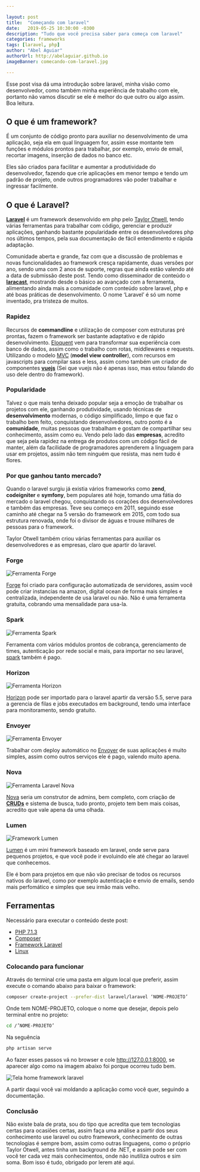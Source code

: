 ```yaml
---

layout: post
title:  "Começando com laravel"
date:   2019-05-25 10:30:00 -0300
description: "Tudo que você precisa saber para começa com laravel"
categories: frameworks
tags: [laravel, php]
author: "Abel Aguiar"
authorUrl: http://abelaguiar.github.io
imageBanner: comecando-com-laravel.jpg

---
```


Esse post visa dá uma introdução sobre laravel, minha visão como desenvolvedor, como também minha experiência de trabalho com ele, portanto não vamos discutir se ele é melhor do que outro ou algo assim. Boa leitura. 

## O que é um framework?

É um conjunto de código pronto para auxiliar no desenvolvimento de uma aplicação, seja ela em qual linguagem for, assim esse montante tem funções e módulos prontos para trabalhar, por exemplo, envio de email, recortar imagens, inserção de dados no banco etc.

Eles são criados para facilitar e aumentar a produtividade do desenvolvedor, fazendo que crie aplicações em menor tempo e tendo um padrão de projeto, onde outros programadores vão poder trabalhar e ingressar facilmente.

## O que é Laravel?

[**Laravel**][laravel] é um framework desenvolvido em php pelo [Taylor Otwell][taylor], tendo várias ferramentas para trabalhar com código, gerenciar e produzir aplicações, ganhando bastante popularidade entre os desenvolvedores php nos últimos tempos, pela sua documentação de fácil entendimento e  rápida adaptação.

[laravel]: https://laravel.com
[taylor]: https://twitter.com/taylorotwell

Comunidade aberta e grande, faz com que a discussão de problemas e novas funcionalidades ao framework cresça rapidamente, duas versões por ano, sendo uma com 2 anos de suporte, regras que ainda estão valendo até a data de submissão deste post. Tendo como disseminador de conteúdo o [**laracast**][laracast], mostrando desde o básico ao avançado com a ferramenta, alimentando ainda mais a comunidade com conteúdo sobre laravel, php e até boas práticas de desenvolvimento. O nome ‘Laravel’ é só um nome inventado, pra tristeza de muitos.

[laracast]: https://laracasts.com

### Rapidez

Recursos de **commandline** e utilização de composer com estruturas pré prontas, fazem o framework ser bastante adaptativo e de rápido desenvolvimento. [Eloquent][eloquent] vem para transformar sua experiência com banco de dados, assim como o trabalho com rotas, middlewares e requests. Utilizando o modelo [MVC][mvc] (**model view controller**), com recursos em javascripts para compilar sass e less, assim como também um criador de componentes [**vuejs**][vuejs] (Sei que vuejs não é apenas isso, mas estou falando do uso dele dentro do framework).

[vuejs]: https://vuejs.org
[eloquent]: https://laravel.com/docs/5.8/eloquent
[mvc]: https://en.wikipedia.org/wiki/Model%E2%80%93view%E2%80%93controller

### Popularidade

Talvez o que mais tenha deixado popular seja a emoção de trabalhar os projetos com ele, ganhando produtividade, usando técnicas de **desenvolvimento** modernas, o código simplificado, limpo e que faz o trabalho bem feito, conquistando desenvolvedores, outro ponto é a **comunidade**, muitas pessoas que trabalham e gostam de compartilhar seu conhecimento, assim como eu. Vendo pelo lado das **empresas**, acredito que seja pela rapidez na entrega de produtos com um código fácil de manter, além da facilidade de programadores aprenderem a linguagem para usar em projetos, assim não tem ninguém que resista, mas nem tudo é flores.

### Por que ganhou tanto mercado?

Quando o laravel surgiu já existia vários frameworks como **zend**, **codeigniter** e **symfony**, bem populares até hoje, tomando uma fátia do mercado o laravel chegou, conquistando os corações dos desenvolvedores e também das empresas. Teve seu começo em 2011, seguindo esse caminho até chegar na 5 versão do framework em 2015, com todo sua estrutura renovada, onde foi o divisor de águas e trouxe milhares de pessoas para o framework.

Taylor Otwell também criou várias ferramentas para auxiliar os desenvolvedores e as empresas, claro que apartir do laravel. 

### Forge

<img class="img-fluid" src="https://abelaguiar.github.io/blog/assets/img/posts/comecando-com-laravel/forge.png" alt="Ferramenta Forge">

[Forge][forge] foi criado para configuração automatizada de servidores, assim você pode criar instancias na amazon, digital ocean de forma mais simples e centralizada, independente de usa laravel ou não. Não é uma ferramenta gratuita, cobrando uma mensalidade para usa-la.

[forge]: https://forge.laravel.com/

### Spark

<img class="img-fluid" src="https://abelaguiar.github.io/blog/assets/img/posts/comecando-com-laravel/spark.png" alt="Ferramenta Spark">

Ferramenta com vários módulos prontos de cobrança, gerenciamento de times, autenticação por rede social e mais, para importar no seu laravel, [spark][spark] também é pago.

[spark]: https://spark.laravel.com/

### Horizon

<img class="img-fluid" src="https://abelaguiar.github.io/blog/assets/img/posts/comecando-com-laravel/horizon.png" alt="Ferramenta Horizon">

[Horizon][horizon] pode ser importado para o laravel apartir da versão 5.5, serve para a gerencia de filas e jobs executados em background, tendo uma interface para monitoramento, sendo gratuito.

[horizon]: https://laravel.com/docs/5.5/horizon

### Envoyer

<img class="img-fluid" src="https://abelaguiar.github.io/blog/assets/img/posts/comecando-com-laravel/envoyer.png" alt="Ferramenta Envoyer">

Trabalhar com deploy automático no [Envoyer][envoyer] de suas aplicações é muito simples, assim como outros serviços ele é pago, valendo muito apena.

[envoyer]: https://envoyer.io/

### Nova

<img class="img-fluid" src="https://abelaguiar.github.io/blog/assets/img/posts/comecando-com-laravel/nova.png" alt="Ferramenta Laravel Nova">

[Nova][nova] seria um construtor de admins, bem completo, com criação de **[CRUDs][crud]** e sistema de busca, tudo pronto, projeto tem bem mais coisas, acredito que vale apena da uma olhada.

[nova]: https://nova.laravel.com/
[crud]: https://en.wikipedia.org/wiki/Create,_read,_update_and_delete

### Lumen

<img class="img-fluid" src="https://abelaguiar.github.io/blog/assets/img/posts/comecando-com-laravel/lumen.png" alt="Framework Lumen">

[Lumen][lumen] é um mini framework baseado em laravel, onde serve para pequenos projetos, e que você pode ir evoluindo ele até chegar ao laravel que conhecemos.

Ele é bom para projetos em que não vão precisar de todos os recursos nativos do laravel, como por exemplo autenticação e envio de emails, sendo mais perfomático e simples que seu irmão mais velho.

[lumen]: https://lumen.laravel.com/

## Ferramentas 

Necessário para executar o conteúdo deste post:

* [PHP 7.1.3][php]
* [Composer][composer]
* [Framework Laravel][laravel]
* [Linux][linux]

[php]: https://www.php.net/releases/7_1_0.php
[composer]: https://getcomposer.org
[laravel]: https://laravel.com
[linux]: https://www.linux.org

### Colocando para funcionar

Através do terminal crie uma pasta em algum local que preferir, assim execute o comando abaixo para baixar o framework:

```sh
composer create-project --prefer-dist laravel/laravel ‘NOME-PROJETO’
```

Onde tem NOME-PROJETO, coloque o nome que desejar, depois pelo terminal entre no projeto:

```sh
cd /’NOME-PROJETO’
```

Na seguência

```sh
php artisan serve
```

Ao fazer esses passos vá no browser e cole http://127.0.0.1:8000, se aparecer algo como na imagem abaixo foi porque ocorreu tudo bem.

<img class="img-fluid" src="https://abelaguiar.github.io/blog/assets/img/posts/comecando-com-laravel/tela-home-framework-laravel.png" alt="Tela home framework laravel">

A partir daqui você vai moldando a aplicação como você quer, seguindo a documentação.

### Conclusão

Não existe bala de prata, sou do tipo que acredita que tem tecnologias certas para ocasiões certas, assim faça uma análise a partir dos seus conhecimento use laravel ou outro framework, conhecimento de outras tecnologias é sempre bom, assim como outras linguagens, como o próprio Taylor Otwell, antes tinha um background de .NET, e assim pode ser com você ter cada vez mais conhecimentos, onde não inutiliza outros e sim soma. Bom isso é tudo, obrigado por lerem até aqui.